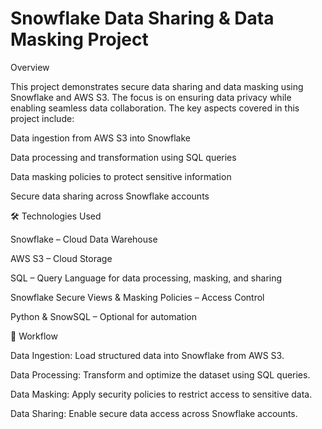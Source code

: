 # Snowflake Data Sharing & Data Masking Project
Overview

This project demonstrates secure data sharing and data masking using Snowflake and AWS S3. The focus is on ensuring data privacy while enabling seamless data collaboration. The key aspects covered in this project include:

Data ingestion from AWS S3 into Snowflake

Data processing and transformation using SQL queries

Data masking policies to protect sensitive information

Secure data sharing across Snowflake accounts

🛠 Technologies Used

Snowflake – Cloud Data Warehouse

AWS S3 – Cloud Storage

SQL – Query Language for data processing, masking, and sharing

Snowflake Secure Views & Masking Policies – Access Control

Python & SnowSQL – Optional for automation

🔄 Workflow

Data Ingestion: Load structured data into Snowflake from AWS S3.

Data Processing: Transform and optimize the dataset using SQL queries.

Data Masking: Apply security policies to restrict access to sensitive data.

Data Sharing: Enable secure data access across Snowflake accounts.
